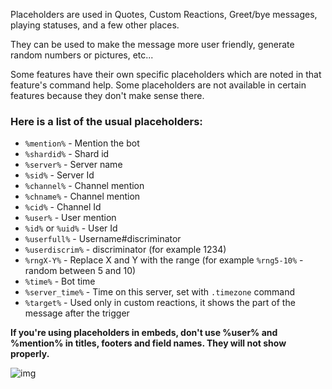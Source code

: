 Placeholders are used in Quotes, Custom Reactions, Greet/bye messages, playing statuses, and a few other places.  

They can be used to make the message more user friendly, generate random numbers or pictures, etc...  

Some features have their own specific placeholders which are noted in that feature's command help. Some placeholders are not available in certain features because they don't make sense there.

### Here is a list of the usual placeholders:  
- `%mention%` - Mention the bot  
- `%shardid%` - Shard id
- `%server%` - Server name  
- `%sid%` - Server Id  
- `%channel%` - Channel mention  
- `%chname%` - Channel mention
- `%cid%` - Channel Id  
- `%user%` - User mention
- `%id%` or `%uid%` -  User Id
- `%userfull%` - Username#discriminator
- `%userdiscrim%` - discriminator (for example 1234)
- `%rngX-Y%` - Replace X and Y with the range (for example `%rng5-10%` - random between 5 and 10)
- `%time%` - Bot time
- `%server_time%` - Time on this server, set with `.timezone` command
- `%target%` - Used only in custom reactions, it shows the part of the message after the trigger

**If you're using placeholders in embeds, don't use %user% and %mention% in titles, footers and field names. They will not show properly.**

![img](http://i.imgur.com/lNNNfs1.png)
